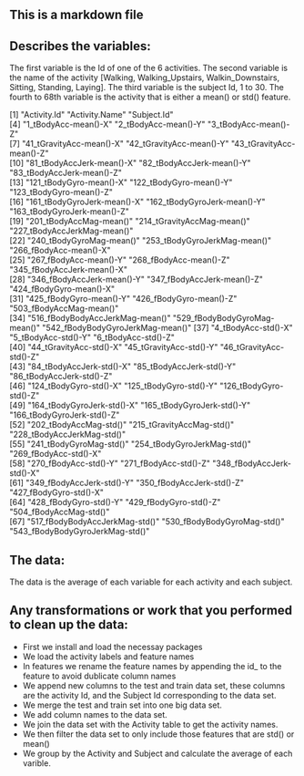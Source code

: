## This is a markdown file

## Describes the variables:
The first variable is the Id of one of the 6 activities.
The second variable is the name of the activity [Walking, Walking_Upstairs, Walkin_Downstairs, Sitting, Standing, Laying].
The third variable is the subject Id, 1 to 30.
The fourth to 68th variable is the activity that is either a mean() or std() feature.

 [1] "Activity.Id"                     "Activity.Name"                   "Subject.Id"                     
 [4] "1_tBodyAcc-mean()-X"             "2_tBodyAcc-mean()-Y"             "3_tBodyAcc-mean()-Z"            
 [7] "41_tGravityAcc-mean()-X"         "42_tGravityAcc-mean()-Y"         "43_tGravityAcc-mean()-Z"        
[10] "81_tBodyAccJerk-mean()-X"        "82_tBodyAccJerk-mean()-Y"        "83_tBodyAccJerk-mean()-Z"       
[13] "121_tBodyGyro-mean()-X"          "122_tBodyGyro-mean()-Y"          "123_tBodyGyro-mean()-Z"         
[16] "161_tBodyGyroJerk-mean()-X"      "162_tBodyGyroJerk-mean()-Y"      "163_tBodyGyroJerk-mean()-Z"     
[19] "201_tBodyAccMag-mean()"          "214_tGravityAccMag-mean()"       "227_tBodyAccJerkMag-mean()"     
[22] "240_tBodyGyroMag-mean()"         "253_tBodyGyroJerkMag-mean()"     "266_fBodyAcc-mean()-X"          
[25] "267_fBodyAcc-mean()-Y"           "268_fBodyAcc-mean()-Z"           "345_fBodyAccJerk-mean()-X"      
[28] "346_fBodyAccJerk-mean()-Y"       "347_fBodyAccJerk-mean()-Z"       "424_fBodyGyro-mean()-X"         
[31] "425_fBodyGyro-mean()-Y"          "426_fBodyGyro-mean()-Z"          "503_fBodyAccMag-mean()"         
[34] "516_fBodyBodyAccJerkMag-mean()"  "529_fBodyBodyGyroMag-mean()"     "542_fBodyBodyGyroJerkMag-mean()"
[37] "4_tBodyAcc-std()-X"              "5_tBodyAcc-std()-Y"              "6_tBodyAcc-std()-Z"             
[40] "44_tGravityAcc-std()-X"          "45_tGravityAcc-std()-Y"          "46_tGravityAcc-std()-Z"         
[43] "84_tBodyAccJerk-std()-X"         "85_tBodyAccJerk-std()-Y"         "86_tBodyAccJerk-std()-Z"        
[46] "124_tBodyGyro-std()-X"           "125_tBodyGyro-std()-Y"           "126_tBodyGyro-std()-Z"          
[49] "164_tBodyGyroJerk-std()-X"       "165_tBodyGyroJerk-std()-Y"       "166_tBodyGyroJerk-std()-Z"      
[52] "202_tBodyAccMag-std()"           "215_tGravityAccMag-std()"        "228_tBodyAccJerkMag-std()"      
[55] "241_tBodyGyroMag-std()"          "254_tBodyGyroJerkMag-std()"      "269_fBodyAcc-std()-X"           
[58] "270_fBodyAcc-std()-Y"            "271_fBodyAcc-std()-Z"            "348_fBodyAccJerk-std()-X"       
[61] "349_fBodyAccJerk-std()-Y"        "350_fBodyAccJerk-std()-Z"        "427_fBodyGyro-std()-X"          
[64] "428_fBodyGyro-std()-Y"           "429_fBodyGyro-std()-Z"           "504_fBodyAccMag-std()"          
[67] "517_fBodyBodyAccJerkMag-std()"   "530_fBodyBodyGyroMag-std()"      "543_fBodyBodyGyroJerkMag-std()" 

## The data:
The data is the average of each variable for each activity and each subject.

## Any transformations or work that you performed to clean up the data:
- First we install and load the necessay packages
- We load the activity labels and feature names
- In features we rename the feature names by appending the id_ to the feature to avoid dublicate column names
- We append new columns to the test and train data set, these columns are the activity Id, and the Subject Id corresponding to the data set.
- We merge the test and train set into one big data set.
- We add column names to the data set.
- We join the data set with the Activity table to get the activity names.
- We then filter the data set to only include those features that are std() or mean()
- We group by the Activity and Subject and calculate the average of each varible.
